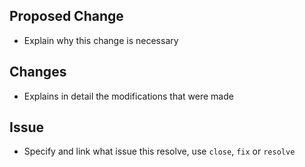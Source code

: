## Proposed Change

- Explain why this change is necessary

## Changes

- Explains in detail the modifications that were made

## Issue

- Specify and link what issue this resolve, use `close`, `fix` or `resolve`
